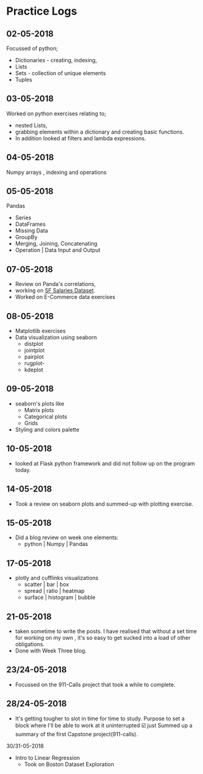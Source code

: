 # Practice Logs

02-05-2018
---
Focussed of python;

*   Dictionaries - creating, indexing,
*   Lists
*   Sets - collection of unique elements
*   Tuples

03-05-2018
---
Worked on python exercises relating to;
*   nested Lists,
*   grabbing elements within a dictionary and creating basic
functions.
* In addition looked at filters and lambda expressions.

04-05-2018
---
Numpy arrays , indexing and operations

05-05-2018
---
Pandas
*   Series
*   DataFrames
*   Missing Data
*   GroupBy
*   Merging, Joining, Concatenating
*   Operation | Data Input and Output

07-05-2018
---
*   Review on Panda's correlations,
*   working on [SF Salaries Dataset](https://www.kaggle.com/kaggle/sf-salaries).
*   Worked on E-Commerce data exercises

08-05-2018
---
*   Matplotlib exercises
*   Data visualization using seaborn
    -   distplot
    -   jointplot
    -   pairplot
    -   rugplot-    
    -   kdeplot

09-05-2018
---
*   seaborn's plots like
    -   Matrix plots
    -   Categorical plots
    -   Grids
*   Styling and colors palette

10-05-2018
---
*   looked at Flask python framework and did not
    follow up on the program today.

14-05-2018
---
*   Took a review on seaborn plots and summed-up
    with plotting exercise.

15-05-2018
---
*   Did a blog review on week one elements:
    -   python | Numpy | Pandas

17-05-2018
---
*   plotly and cufflinks visualizations
    -   scatter | bar | box
    -   spread | ratio | heatmap
    -   surface | histogram | bubble

21-05-2018
---
*   taken sometime to write the posts.
I have realised that without a set time
for working on my own , it's so easy to get sucked
into a load of other obligations.
*   Done with Week Three blog.

23/24-05-2018
---
* Focussed on the 911-Calls project
that took a while to complete.

28/24-05-2018
---
*   It's getting tougher to slot in time for time to study.
Purpose to set a block where I'll be able to work at it uninterrupted
☑️  just Summed up a summary of the first Capstone project(911-calls).

30/31-05-2018
* Intro to Linear Regression 
    - Took on Boston Dataset Exploration
